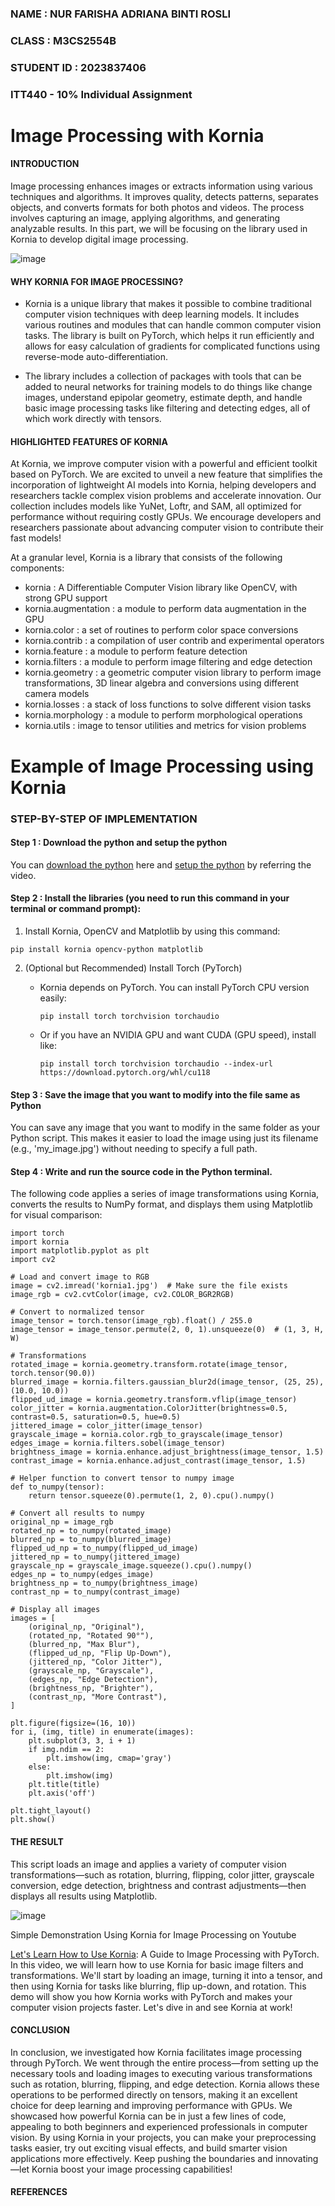 ### NAME : NUR FARISHA ADRIANA BINTI ROSLI 
### CLASS : M3CS2554B
### STUDENT ID : 2023837406
### ITT440 - 10% Individual Assignment

# Image Processing with Kornia

#### INTRODUCTION 

Image processing enhances images or extracts information using various techniques and algorithms. It improves quality, detects patterns, separates objects, and converts formats for both photos and videos. The process involves capturing an image, applying algorithms, and generating analyzable results. In this part, we will be focusing on the library used in Kornia to develop digital image processing.

![image](https://github.com/user-attachments/assets/23b65d39-55cb-41e8-a976-6e4e34a9eab2)


#### WHY KORNIA FOR IMAGE PROCESSING?

- Kornia is a unique library that makes it possible to combine traditional computer vision techniques with deep learning models. It includes various routines and modules that can handle common computer vision tasks. The library is built on PyTorch, which helps it run efficiently and allows for easy calculation of gradients for complicated functions using reverse-mode auto-differentiation.

- The library includes a collection of packages with tools that can be added to neural networks for training models to do things like change images, understand epipolar geometry, estimate depth, and handle basic image processing tasks like filtering and detecting edges, all of which work directly with tensors.

#### HIGHLIGHTED FEATURES OF KORNIA

At Kornia, we improve computer vision with a powerful and efficient toolkit based on PyTorch. We are excited to unveil a new feature that simplifies the incorporation of lightweight AI models into Kornia, helping developers and researchers tackle complex vision problems and accelerate innovation. Our collection includes models like YuNet, Loftr, and SAM, all optimized for performance without requiring costly GPUs. We encourage developers and researchers passionate about advancing computer vision to contribute their fast models!

At a granular level, Kornia is a library that consists of the following components:

- kornia : A Differentiable Computer Vision library like OpenCV, with strong GPU support
- kornia.augmentation : a module to perform data augmentation in the GPU
- kornia.color : a set of routines to perform color space conversions
- kornia.contrib : a compilation of user contrib and experimental operators
- kornia.feature : a module to perform feature detection
- kornia.filters : a module to perform image filtering and edge detection
- kornia.geometry : a geometric computer vision library to perform image transformations, 3D linear algebra and conversions using different camera models
- kornia.losses : a stack of loss functions to solve different vision tasks
- kornia.morphology : a module to perform morphological operations
- kornia.utils : image to tensor utilities and metrics for vision problems

# Example of Image Processing using Kornia

### STEP-BY-STEP OF IMPLEMENTATION

#### Step 1 : Download the python and setup the python

You can [download the python](https://www.python.org/downloads/) here and [setup the python](https://youtu.be/C3bOxcILGu4?feature=shared) by referring the video.

#### Step 2 : Install the libraries (you need to run this command in your terminal or command prompt):

1. Install Kornia, OpenCV and Matplotlib by using this command:
```
pip install kornia opencv-python matplotlib 
```

2. (Optional but Recommended) Install Torch (PyTorch)
   
   - Kornia depends on PyTorch. You can install PyTorch CPU version easily:
     
     ```
     pip install torch torchvision torchaudio
     ```
   - Or if you have an NVIDIA GPU and want CUDA (GPU speed), install like:
     
     ```
     pip install torch torchvision torchaudio --index-url https://download.pytorch.org/whl/cu118
     ```

#### Step 3 : Save the image that you want to modify into the file same as Python

You can save any image that you want to modify in the same folder as your Python script. This makes it easier to load the image using just its filename (e.g., 'my_image.jpg') without needing to specify a full path. 

#### Step 4 : Write and run the source code in the Python terminal.

The following code applies a series of image transformations using Kornia, converts the results to NumPy format, and displays them using Matplotlib for visual comparison:

```
import torch
import kornia
import matplotlib.pyplot as plt
import cv2

# Load and convert image to RGB
image = cv2.imread('kornia1.jpg')  # Make sure the file exists
image_rgb = cv2.cvtColor(image, cv2.COLOR_BGR2RGB)

# Convert to normalized tensor
image_tensor = torch.tensor(image_rgb).float() / 255.0
image_tensor = image_tensor.permute(2, 0, 1).unsqueeze(0)  # (1, 3, H, W)

# Transformations
rotated_image = kornia.geometry.transform.rotate(image_tensor, torch.tensor(90.0))
blurred_image = kornia.filters.gaussian_blur2d(image_tensor, (25, 25), (10.0, 10.0))
flipped_ud_image = kornia.geometry.transform.vflip(image_tensor)
color_jitter = kornia.augmentation.ColorJitter(brightness=0.5, contrast=0.5, saturation=0.5, hue=0.5)
jittered_image = color_jitter(image_tensor)
grayscale_image = kornia.color.rgb_to_grayscale(image_tensor)
edges_image = kornia.filters.sobel(image_tensor)
brightness_image = kornia.enhance.adjust_brightness(image_tensor, 1.5)
contrast_image = kornia.enhance.adjust_contrast(image_tensor, 1.5)

# Helper function to convert tensor to numpy image
def to_numpy(tensor):
    return tensor.squeeze(0).permute(1, 2, 0).cpu().numpy()

# Convert all results to numpy
original_np = image_rgb
rotated_np = to_numpy(rotated_image)
blurred_np = to_numpy(blurred_image)
flipped_ud_np = to_numpy(flipped_ud_image)
jittered_np = to_numpy(jittered_image)
grayscale_np = grayscale_image.squeeze().cpu().numpy()
edges_np = to_numpy(edges_image)
brightness_np = to_numpy(brightness_image)
contrast_np = to_numpy(contrast_image)

# Display all images
images = [
    (original_np, "Original"),
    (rotated_np, "Rotated 90°"),
    (blurred_np, "Max Blur"),
    (flipped_ud_np, "Flip Up-Down"),
    (jittered_np, "Color Jitter"),
    (grayscale_np, "Grayscale"),
    (edges_np, "Edge Detection"),
    (brightness_np, "Brighter"),
    (contrast_np, "More Contrast"),
]

plt.figure(figsize=(16, 10))
for i, (img, title) in enumerate(images):
    plt.subplot(3, 3, i + 1)
    if img.ndim == 2:
        plt.imshow(img, cmap='gray')
    else:
        plt.imshow(img)
    plt.title(title)
    plt.axis('off')

plt.tight_layout()
plt.show()
```

#### THE RESULT

This script loads an image and applies a variety of computer vision transformations—such as rotation, blurring, flipping, color jitter, grayscale conversion, edge detection, brightness and contrast adjustments—then displays all results using Matplotlib.

![image](https://github.com/addff/2503-ITT440/blob/main/10%25%20Individual%20Assignment/M3CS2554B/NUR%20FARISHA%20ADRIANA%20BINTI%20ROSLI/Image%20Processing%20of%20%20Kornia.png)


Simple Demonstration Using Kornia for Image Processing on Youtube

[Let's Learn How to Use Kornia](https://youtu.be/x6MLgoBsRVY?si=-qhGe9CQCuU68C9W): A Guide to Image Processing with PyTorch. In this video, we will learn how to use Kornia for basic image filters and transformations. We'll start by loading an image, turning it into a tensor, and then using Kornia for tasks like blurring, flip up-down, and rotation. This demo will show you how Kornia works with PyTorch and makes your computer vision projects faster. Let's dive in and see Kornia at work!

#### CONCLUSION

In conclusion, we investigated how Kornia facilitates image processing through PyTorch. We went through the entire process—from setting up the necessary tools and loading images to executing various transformations such as rotation, blurring, flipping, and edge detection. Kornia allows these operations to be performed directly on tensors, making it an excellent choice for deep learning and improving performance with GPUs. We showcased how powerful Kornia can be in just a few lines of code, appealing to both beginners and experienced professionals in computer vision. By using Kornia in your projects, you can make your preprocessing tasks easier, try out exciting visual effects, and build smarter vision applications more effectively. Keep pushing the boundaries and innovating—let Kornia boost your image processing capabilities!

#### REFERENCES






